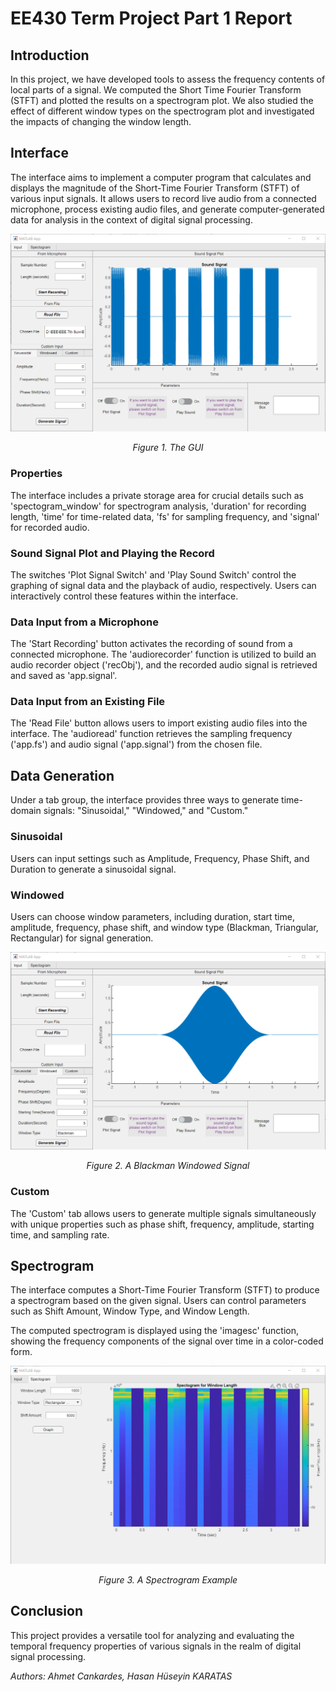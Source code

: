 # EE430 Term Project Part 1 Report

## Introduction

In this project, we have developed tools to assess the frequency contents of local parts of a signal. We computed the Short Time Fourier Transform (STFT) and plotted the results on a spectrogram plot. We also studied the effect of different window types on the spectrogram plot and investigated the impacts of changing the window length.

## Interface

The interface aims to implement a computer program that calculates and displays the magnitude of the Short-Time Fourier Transform (STFT) of various input signals. It allows users to record live audio from a connected microphone, process existing audio files, and generate computer-generated data for analysis in the context of digital signal processing.

<p align="center">
  <img src="gui.png" alt="Figure 1. The GUI"/>
</p>

<p align="center">
  <em>Figure 1. The GUI</em>
</p>

### Properties

The interface includes a private storage area for crucial details such as 'spectogram_window' for spectrogram analysis, 'duration' for recording length, 'time' for time-related data, 'fs' for sampling frequency, and 'signal' for recorded audio.

### Sound Signal Plot and Playing the Record

The switches 'Plot Signal Switch' and 'Play Sound Switch' control the graphing of signal data and the playback of audio, respectively. Users can interactively control these features within the interface.

### Data Input from a Microphone

The 'Start Recording' button activates the recording of sound from a connected microphone. The 'audiorecorder' function is utilized to build an audio recorder object ('recObj'), and the recorded audio signal is retrieved and saved as 'app.signal'.

### Data Input from an Existing File

The 'Read File' button allows users to import existing audio files into the interface. The 'audioread' function retrieves the sampling frequency ('app.fs') and audio signal ('app.signal') from the chosen file.

## Data Generation

Under a tab group, the interface provides three ways to generate time-domain signals: "Sinusoidal," "Windowed," and "Custom."

### Sinusoidal

Users can input settings such as Amplitude, Frequency, Phase Shift, and Duration to generate a sinusoidal signal.

### Windowed

Users can choose window parameters, including duration, start time, amplitude, frequency, phase shift, and window type (Blackman, Triangular, Rectangular) for signal generation.

<p align="center">
  <img src="blackman.png" alt="Figure 2. A Blackman Windowed Signal"/>
</p>

<p align="center">
  <em>Figure 2. A Blackman Windowed Signal</em>
</p>

### Custom

The 'Custom' tab allows users to generate multiple signals simultaneously with unique properties such as phase shift, frequency, amplitude, starting time, and sampling rate.

## Spectrogram

The interface computes a Short-Time Fourier Transform (STFT) to produce a spectrogram based on the given signal. Users can control parameters such as Shift Amount, Window Type, and Window Length.

The computed spectrogram is displayed using the 'imagesc' function, showing the frequency components of the signal over time in a color-coded form.

<p align="center">
  <img src="spectrogram.png" alt="Figure 3. A Spectrogram Example"/>
</p>

<p align="center">
  <em>Figure 3. A Spectrogram Example</em>
</p>

## Conclusion

This project provides a versatile tool for analyzing and evaluating the temporal frequency properties of various signals in the realm of digital signal processing.

*Authors: Ahmet Cankardes, Hasan Hüseyin KARATAS*
